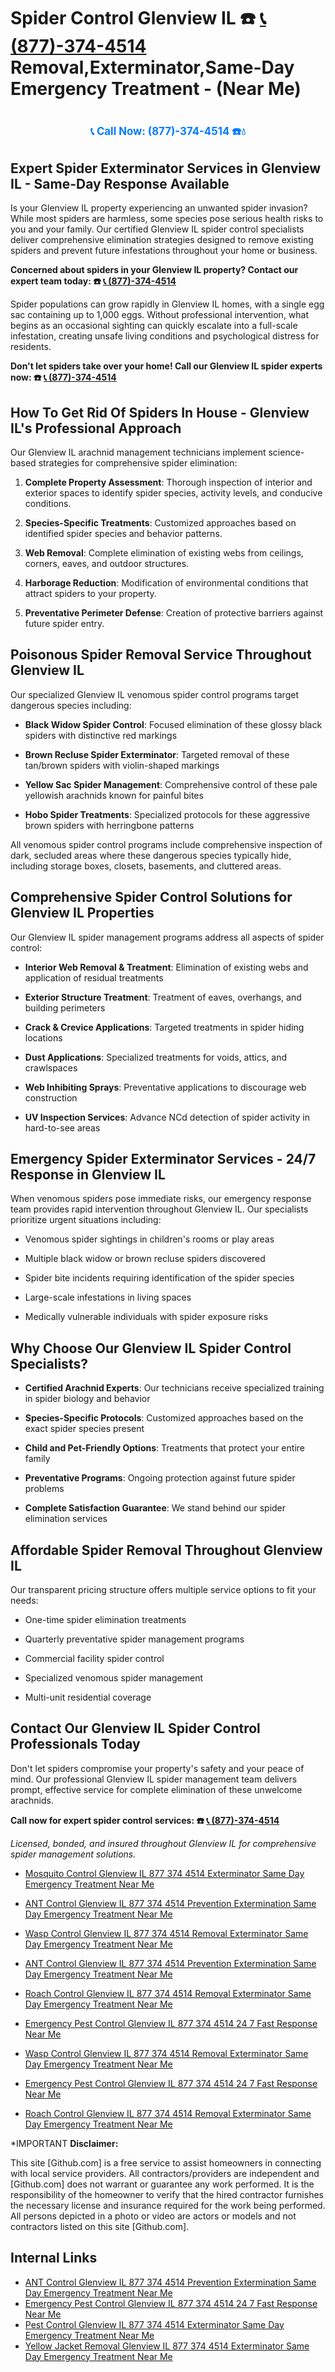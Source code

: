 # Spider Control Glenview IL ☎️ [📞 (877)-374-4514](https://pest-control-4514.netlify.app) Removal,Exterminator,Same-Day Emergency Treatment - (Near Me)
# 

<p align="center" style="font-size: 1.2em; font-weight: bold; margin: 20px 0;">
  <a href="https://pest-control-4514.netlify.app" target="_blank" style="color: #007BFF; text-decoration: none;">📞 Call Now: (877)-374-4514 ☎️💧</a>
</p>

## Expert Spider Exterminator Services in Glenview IL - Same-Day Response Available

Is your Glenview IL property experiencing an unwanted spider invasion? While most spiders are harmless, some species pose serious health risks to you and your family. Our certified Glenview IL spider control specialists deliver comprehensive elimination strategies designed to remove existing spiders and prevent future infestations throughout your home or business.

**Concerned about spiders in your Glenview IL property? Contact our expert team today: ☎️ [📞 (877)-374-4514](https://pest-control-4514.netlify.app)**

Spider populations can grow rapidly in Glenview IL homes, with a single egg sac containing up to 1,000 eggs. Without professional intervention, what begins as an occasional sighting can quickly escalate into a full-scale infestation, creating unsafe living conditions and psychological distress for residents.

**Don't let spiders take over your home! Call our Glenview IL spider experts now: ☎️ [📞 (877)-374-4514](https://pest-control-4514.netlify.app)**

## How To Get Rid Of Spiders In House - Glenview IL's Professional Approach

Our Glenview IL arachnid management technicians implement science-based strategies for comprehensive spider elimination:

1. **Complete Property Assessment**: Thorough inspection of interior and exterior spaces to identify spider species, activity levels, and conducive conditions.

2. **Species-Specific Treatments**: Customized approaches based on identified spider species and behavior patterns.

3. **Web Removal**: Complete elimination of existing webs from ceilings, corners, eaves, and outdoor structures.

4. **Harborage Reduction**: Modification of environmental conditions that attract spiders to your property.

5. **Preventative Perimeter Defense**: Creation of protective barriers against future spider entry.

## Poisonous Spider Removal Service Throughout Glenview IL

Our specialized Glenview IL venomous spider control programs target dangerous species including:

- **Black Widow Spider Control**: Focused elimination of these glossy black spiders with distinctive red markings

- **Brown Recluse Spider Exterminator**: Targeted removal of these tan/brown spiders with violin-shaped markings

- **Yellow Sac Spider Management**: Comprehensive control of these pale yellowish arachnids known for painful bites

- **Hobo Spider Treatments**: Specialized protocols for these aggressive brown spiders with herringbone patterns

All venomous spider control programs include comprehensive inspection of dark, secluded areas where these dangerous species typically hide, including storage boxes, closets, basements, and cluttered areas.

## Comprehensive Spider Control Solutions for Glenview IL Properties

Our Glenview IL spider management programs address all aspects of spider control:

- **Interior Web Removal & Treatment**: Elimination of existing webs and application of residual treatments

- **Exterior Structure Treatment**: Treatment of eaves, overhangs, and building perimeters

- **Crack & Crevice Applications**: Targeted treatments in spider hiding locations

- **Dust Applications**: Specialized treatments for voids, attics, and crawlspaces

- **Web Inhibiting Sprays**: Preventative applications to discourage web construction

- **UV Inspection Services**: Advance NCd detection of spider activity in hard-to-see areas

## Emergency Spider Exterminator Services - 24/7 Response in Glenview IL

When venomous spiders pose immediate risks, our emergency response team provides rapid intervention throughout Glenview IL. Our specialists prioritize urgent situations including:

- Venomous spider sightings in children's rooms or play areas

- Multiple black widow or brown recluse spiders discovered

- Spider bite incidents requiring identification of the spider species

- Large-scale infestations in living spaces

- Medically vulnerable individuals with spider exposure risks

## Why Choose Our Glenview IL Spider Control Specialists?

- **Certified Arachnid Experts**: Our technicians receive specialized training in spider biology and behavior

- **Species-Specific Protocols**: Customized approaches based on the exact spider species present

- **Child and Pet-Friendly Options**: Treatments that protect your entire family

- **Preventative Programs**: Ongoing protection against future spider problems

- **Complete Satisfaction Guarantee**: We stand behind our spider elimination services

## Affordable Spider Removal Throughout Glenview IL

Our transparent pricing structure offers multiple service options to fit your needs:

- One-time spider elimination treatments

- Quarterly preventative spider management programs

- Commercial facility spider control

- Specialized venomous spider management

- Multi-unit residential coverage

## Contact Our Glenview IL Spider Control Professionals Today

Don't let spiders compromise your property's safety and your peace of mind. Our professional Glenview IL spider management team delivers prompt, effective service for complete elimination of these unwelcome arachnids.

**Call now for expert spider control services: ☎️ [📞 (877)-374-4514](https://pest-control-4514.netlify.app)**

*Licensed, bonded, and insured throughout Glenview IL for comprehensive spider management solutions.*


- [Mosquito Control Glenview IL 877 374 4514 Exterminator Same Day Emergency Treatment Near Me](https://github.com/allyoucaneatsushiin/pest-control/blob/main/Mosquito-Control-Glenview-IL-877-374-4514-Exterminator-Same-Day-Emergency-Treatment-Near-Me.md)
- [ANT Control Glenview IL 877 374 4514 Prevention Extermination Same Day Emergency Treatment Near Me](https://github.com/allyoucaneatsushiin/pest-control/blob/main/ANT-Control-Glenview-IL-877-374-4514-Prevention-Extermination-Same-Day-Emergency-Treatment-Near-Me.md)
- [Wasp Control Glenview IL 877 374 4514 Removal Exterminator Same Day Emergency Treatment Near Me](https://github.com/allyoucaneatsushiin/pest-control/blob/main/Wasp-Control-Glenview-IL-877-374-4514-Removal-Exterminator-Same-Day-Emergency-Treatment-Near-Me.md)


- [ANT Control Glenview IL 877 374 4514 Prevention Extermination Same Day Emergency Treatment Near Me](https://github.com/allyoucaneatsushiin/pest-control/blob/main/ANT-Control-Glenview-IL-877-374-4514-Prevention-Extermination-Same-Day-Emergency-Treatment-Near-Me.md)
- [Roach Control Glenview IL 877 374 4514 Removal Exterminator Same Day Emergency Treatment Near Me](https://github.com/allyoucaneatsushiin/pest-control/blob/main/Roach-Control-Glenview-IL-877-374-4514-Removal-Exterminator-Same-Day-Emergency-Treatment-Near-Me.md)
- [Emergency Pest Control Glenview IL 877 374 4514 24 7 Fast Response Near Me](https://github.com/allyoucaneatsushiin/pest-control/blob/main/Emergency-Pest-Control-Glenview-IL-877-374-4514-24-7-Fast-Response-Near-Me.md)


- [Wasp Control Glenview IL 877 374 4514 Removal Exterminator Same Day Emergency Treatment Near Me](https://github.com/allyoucaneatsushiin/pest-control/blob/main/Wasp-Control-Glenview-IL-877-374-4514-Removal-Exterminator-Same-Day-Emergency-Treatment-Near-Me.md)
- [Emergency Pest Control Glenview IL 877 374 4514 24 7 Fast Response Near Me](https://github.com/allyoucaneatsushiin/pest-control/blob/main/Emergency-Pest-Control-Glenview-IL-877-374-4514-24-7-Fast-Response-Near-Me.md)
- [Roach Control Glenview IL 877 374 4514 Removal Exterminator Same Day Emergency Treatment Near Me](https://github.com/allyoucaneatsushiin/pest-control/blob/main/Roach-Control-Glenview-IL-877-374-4514-Removal-Exterminator-Same-Day-Emergency-Treatment-Near-Me.md)


*IMPORTANT **Disclaimer:**  

This site [Github.com] is a free service to assist homeowners in connecting with local service providers. All contractors/providers are independent and [Github.com] does not warrant or guarantee any work performed. It is the responsibility of the homeowner to verify that the hired contractor furnishes the necessary license and insurance required for the work being performed. All persons depicted in a photo or video are actors or models and not contractors listed on this site [Github.com].


## Internal Links
- [ANT Control Glenview IL 877 374 4514 Prevention Extermination Same Day Emergency Treatment Near Me](https://github.com/allyoucaneatsushiin/pest-control/blob/main/ANT-Control-Glenview-IL-877-374-4514-Prevention-Extermination-Same-Day-Emergency-Treatment-Near-Me.md)
- [Emergency Pest Control Glenview IL 877 374 4514 24 7 Fast Response Near Me](https://github.com/allyoucaneatsushiin/pest-control/blob/main/Emergency-Pest-Control-Glenview-IL-877-374-4514-24-7-Fast-Response-Near-Me.md)
- [Pest Control Glenview IL 877 374 4514 Exterminator Same Day Emergency Treatment Near Me](https://github.com/allyoucaneatsushiin/pest-control/blob/main/Pest-Control-Glenview-IL-877-374-4514-Exterminator-Same-Day-Emergency-Treatment-Near-Me.md)
- [Yellow Jacket Removal Glenview IL 877 374 4514 Exterminator Same Day Emergency Treatment Near Me](https://github.com/allyoucaneatsushiin/pest-control/blob/main/Yellow-Jacket-Removal-Glenview-IL-877-374-4514-Exterminator-Same-Day-Emergency-Treatment-Near-Me.md)
